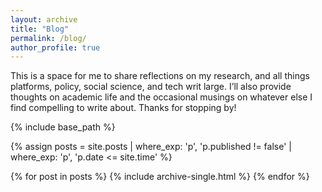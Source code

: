 ```yaml
---
layout: archive
title: "Blog"
permalink: /blog/
author_profile: true
---
```


This is a space for me to share reflections on my research, and all things platforms, policy, social science, and tech writ large. I’ll also provide thoughts on academic life and the occasional musings on whatever else I find compelling to write about. Thanks for stopping by!

{% include base_path %}

{% assign posts = site.posts
  | where_exp: 'p', 'p.published != false'
  | where_exp: 'p', 'p.date <= site.time' %}

{% for post in posts %}
  {% include archive-single.html %}
{% endfor %}